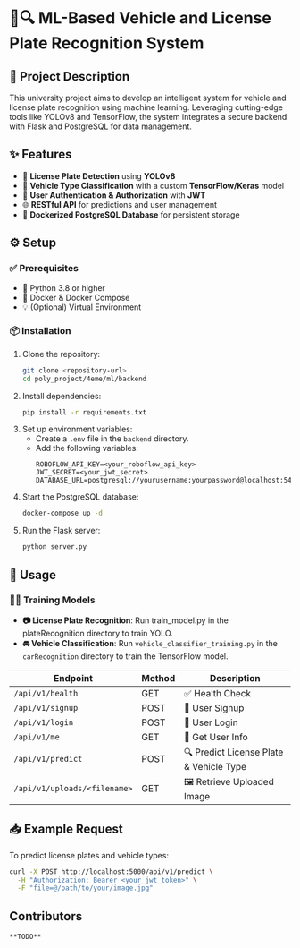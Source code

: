 # 🚗🔍 ML-Based Vehicle and License Plate Recognition System

## 📘 Project Description
This university project aims to develop an intelligent system for vehicle and license plate recognition using machine learning. Leveraging cutting-edge tools like YOLOv8 and TensorFlow, the system integrates a secure backend with Flask and PostgreSQL for data management.

## ✨ Features  
- 🧠 **License Plate Detection** using **YOLOv8**  
- 🚙 **Vehicle Type Classification** with a custom **TensorFlow/Keras** model  
- 🔐 **User Authentication & Authorization** with **JWT**  
- 🌐 **RESTful API** for predictions and user management  
- 🐳 **Dockerized PostgreSQL Database** for persistent storage  

## ⚙️ Setup

### ✅ Prerequisites  
- 🐍 Python 3.8 or higher  
- 🐳 Docker & Docker Compose  
- 💡 (Optional) Virtual Environment  


### 📦 Installation  
1. Clone the repository:
   ```bash
   git clone <repository-url>
   cd poly_project/4eme/ml/backend
   ```
2. Install dependencies:
   ```bash
   pip install -r requirements.txt
   ```
3. Set up environment variables:
   - Create a `.env` file in the `backend` directory.
   - Add the following variables:
     ```env
     ROBOFLOW_API_KEY=<your_roboflow_api_key>
     JWT_SECRET=<your_jwt_secret>
     DATABASE_URL=postgresql://yourusername:yourpassword@localhost:5432/yourdatabase
     ```
4. Start the PostgreSQL database:
   ```bash
   docker-compose up -d
   ```
5. Run the Flask server:
   ```bash
   python server.py
   ```

## 🧪 Usage

### 🏋️‍♂️ Training Models
- **📷 License Plate Recognition**: Run train_model.py in the plateRecognition directory to train YOLO.
- **🚘 Vehicle Classification**: Run `vehicle_classifier_training.py` in the `carRecognition` directory to train the TensorFlow model.

| Endpoint                         | Method | Description                            |
|----------------------------------|--------|----------------------------------------|
| `/api/v1/health`                | GET    | ✅ Health Check                        |
| `/api/v1/signup`                | POST   | 📝 User Signup                         |
| `/api/v1/login`                 | POST   | 🔐 User Login                          |
| `/api/v1/me`                    | GET    | 👤 Get User Info                       |
| `/api/v1/predict`              | POST   | 🔍 Predict License Plate & Vehicle Type |
| `/api/v1/uploads/<filename>`   | GET    | 🖼 Retrieve Uploaded Image             |


## 📥 Example Request
To predict license plates and vehicle types:
```bash
curl -X POST http://localhost:5000/api/v1/predict \
  -H "Authorization: Bearer <your_jwt_token>" \
  -F "file=@/path/to/your/image.jpg"
```
   

## Contributors
    **TODO**